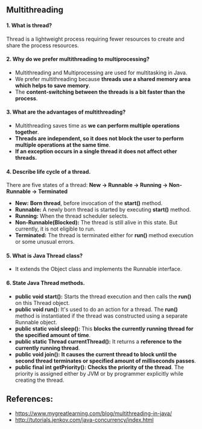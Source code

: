 ## Multithreading

#### 1. What is thread?
Thread is a lightweight process requiring fewer resources to create and share the process resources.

#### 2. Why do we prefer multithreading to multiprocessing?
- Multithreading and Multiprocessing are used for multitasking in Java.
- We prefer multithreading because __threads use a shared memory area which helps to save memory__.
- The __content-switching between the threads is a bit faster than the process__.

#### 3. What are the advantages of multithreading?
- Multithreading saves time as __we can perform multiple operations together__.
- __Threads are independent, so it does not block the user to perform multiple operations at the same time__.
- __If an exception occurs in a single thread it does not affect other threads.__

#### 4. Describe life cycle of a thread.
 There are five states of a thread: __New -> Runnable -> Running -> Non-Runnable -> Terminated__
- __New:__ __Born thread__, before invocation of the __start()__ method.
- __Runnable:__ A newly born thread is started by executing __start()__ method.
- __Running:__ When the thread scheduler selects.
- __Non-Runnable(Blocked):__ The thread is still alive in this state. But currently, it is not eligible to run.
- __Terminated:__ The thread is terminated either for __run()__ method execution or some unusual errors.

#### 5. What is Java Thread class?
- It extends the Object class and implements the Runnable interface.

#### 6. State Java Thread methods.
- __public void start():__ Starts the thread execution and then calls the __run()__ on this Thread object.
- __public void run():__ It's used to do an action for a thread. The __run()__ method is instantiated if the thread was constructed using a separate Runnable object.
- __public static void sleep():__ This **blocks the currently running thread for the specified amount of time**.
- __public static Thread currentThread():__ It returns a **reference to the currently running thread**.
- __public void join():__ **It causes the current thread to block until the second thread terminates or specified amount of milliseconds passes**.
- __public final int getPriority():__ **Checks the priority of the thread**. The priority is assigned either by JVM or by programmer explicitly while creating the thread.

## References:
- https://www.mygreatlearning.com/blog/multithreading-in-java/
- http://tutorials.jenkov.com/java-concurrency/index.html